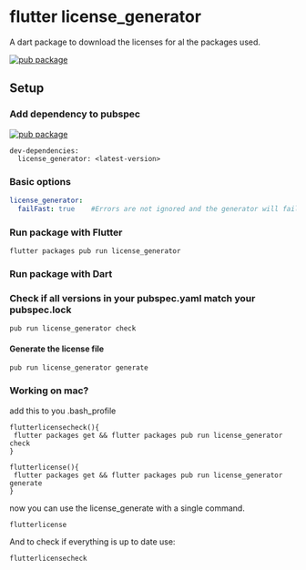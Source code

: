 # flutter license_generator

A dart package to download the licenses for al the packages used.

[![pub package](https://img.shields.io/pub/v/license_generator.svg)](https://pub.dartlang.org/packages/license_generator)

## Setup

### Add dependency to pubspec

[![pub package](https://img.shields.io/pub/v/license_generator.svg)](https://pub.dartlang.org/packages/license_generator)
```
dev-dependencies:
  license_generator: <latest-version>
```

### Basic options
```yaml
license_generator:
  failFast: true    #Errors are not ignored and the generator will fail with an error
```

### Run package with Flutter

```
flutter packages pub run license_generator
```

### Run package with Dart

### Check if all versions in your pubspec.yaml match your pubspec.lock

```
pub run license_generator check
```

#### Generate the license file

```
pub run license_generator generate
```

### Working on mac?

add this to you .bash_profile

```
flutterlicensecheck(){
 flutter packages get && flutter packages pub run license_generator check
}
```

```
flutterlicense(){
 flutter packages get && flutter packages pub run license_generator generate
}
```

now you can use the license_generate with a single command.

```
flutterlicense
```

And to check if everything is up to date use:
```
flutterlicensecheck
```